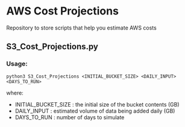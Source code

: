 # AWS Cost Projections
Repository to store scripts that help you estimate AWS costs

## S3_Cost_Projections.py
### Usage:
`python3 S3_Cost_Projections <INITIAL_BUCKET_SIZE> <DAILY_INPUT> <DAYS_TO_RUN>`

where:
- INITIAL_BUCKET_SIZE : the initial size of the bucket contents (GB)
- DAILY_INPUT : estimated volume of data being added daily (GB)
- DAYS_TO_RUN : number of days to simulate 
